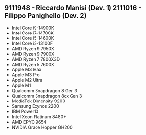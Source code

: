 9111948 - Riccardo Manisi (Dev. 1)
2111016 - Filippo Panighello (Dev. 2)
---
- Intel Core i9-14900K
- Intel Core i7-14700K
- Intel Core i5-14600K
- Intel Core i3-13100F
- AMD Ryzen 9 7950X
- AMD Ryzen 9 7900X
- AMD Ryzen 7 7800X3D
- AMD Ryzen 5 7600X
- Apple M3 Max
- Apple M3 Pro
- Apple M2 Ultra
- Apple M1
- Qualcomm Snapdragon 8 Gen 3
- Qualcomm Snapdragon 8cx Gen 3
- MediaTek Dimensity 9200
- Samsung Exynos 2200
- IBM Power10
- Intel Xeon Platinum 8480+
- AMD EPYC 9654
- NVIDIA Grace Hopper GH200


